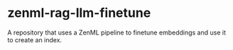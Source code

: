 # zenml-rag-llm-finetune
A repository that uses a ZenML pipeline to finetune embeddings and use it to create an index.
